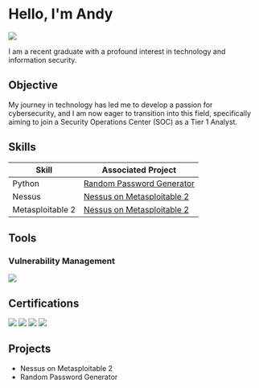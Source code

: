 # Hello, I'm Andy
<a href="https://linkedin.com/in/andytong7"><img src="https://img.shields.io/badge/-LinkedIn-0072b1?&style=for-the-badge&logo=linkedin&logoColor=white" /></a>

I am a recent graduate with a profound interest in technology and information security. 

## Objective

My journey in technology has led me to develop a passion for cybersecurity, and I am now eager to transition into this field, specifically aiming to join a Security Operations Center (SOC) as a Tier 1 Analyst.

## Skills

| Skill                                         | Associated Project         |
|-----------------------------------------------|----------------------------|
| Python                                        | <a href="https://github.com/txng/Random_Password_Generator">Random Password Generator</a>|
| Nessus                                        | <a href="https://github.com/txng/Nessus-on-Metasploitable-2">Nessus on Metasploitable 2</a>|
| Metasploitable 2                              | <a href="https://github.com/txng/Nessus-on-Metasploitable-2">Nessus on Metasploitable 2</a>|

## Tools

### Vulnerability Management
<div>
    <img src="https://img.shields.io/badge/-Nessus-1679A7?&style=for-the-badge&logo=Nessus&logoColor=white" />
</div>

## Certifications
<div>
<img src="https://img.shields.io/badge/Security%2B-White?style=for-the-badge&logo=comptia&logoSize=Auto&labelColor=100c08&color=100c08" />
<img src="https://img.shields.io/badge/Network%2B-White?style=for-the-badge&logo=comptia&logoSize=Auto&labelColor=312f2d&color=312f2d" />
<img src="https://img.shields.io/badge/A%2B-White?style=for-the-badge&logo=comptia&logoSize=Auto&labelColor=565452&color=565452" />
<img src="https://img.shields.io/badge/Google%20Cyber%20Security-White?style=for-the-badge&logo=google&logoSize=Auto&labelColor=7d7b7a&color=7d7b7a" />
</div>

## Projects
- Nessus on Metasploitable 2
- Random Password Generator
